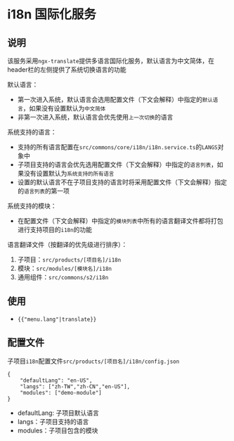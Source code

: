 # i18n 国际化服务
## 说明
该服务采用`ngx-translate`提供多语言国际化服务，默认语言为中文简体，在header栏的左侧提供了系统切换语言的功能  

默认语言：
- 第一次进入系统，默认语言会选用配置文件（下文会解释）中指定的`默认语言`，如果没有设置默认为`中文简体`
- 非第一次进入系统，默认语言会优先使用`上一次切换`的语言

系统支持的语言：
- 支持的所有语言配置在`src/commons/core/i18n/i18n.service.ts`的`LANGS`对象中
- 子项目支持的语言会优先选用配置文件（下文会解释）中指定的`语言列表`，如果没有设置默认为`系统支持的所有语言`
- 设置的默认语言不在子项目支持的语言时将采用配置文件（下文会解释）指定的`语言列表`的第一项

系统支持的模块：
- 在配置文件（下文会解释）中指定的`模块列表`中所有的语言翻译文件都将打包进行支持项目的`i18n`的功能

语言翻译文件（按翻译的优先级进行排序）：
1. 子项目：`src/products/[项目名]/i18n`
1. 模块：`src/modules/[模块名]/i18n`
1. 通用组件：`src/commons/s2/i18n`

## 使用
- `{{"menu.lang"|translate}}`

## 配置文件
子项目`i18n`配置文件`src/products/[项目名]/i18n/config.json`
```
{
    "defaultLang": "en-US",
    "langs": ["zh-TW","zh-CN","en-US"],
    "modules": ["demo-module"]
}
```
- defaultLang: 子项目默认语言
- langs：子项目支持的语言
- modules：子项目包含的模块
